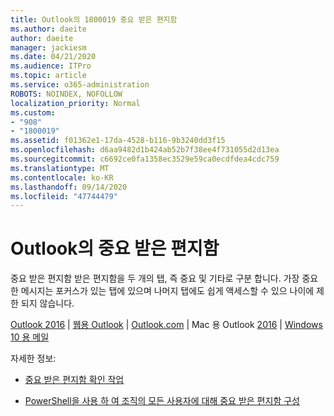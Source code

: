 ```yaml
---
title: Outlook의 1800019 중요 받은 편지함
ms.author: daeite
author: daeite
manager: jackiesm
ms.date: 04/21/2020
ms.audience: ITPro
ms.topic: article
ms.service: o365-administration
ROBOTS: NOINDEX, NOFOLLOW
localization_priority: Normal
ms.custom:
- "908"
- "1800019"
ms.assetid: f01362e1-17da-4528-b116-9b3240dd3f15
ms.openlocfilehash: d6aa9482d1b424ab52b7f38ee4f731055d2d13ea
ms.sourcegitcommit: c6692ce0fa1358ec3529e59ca0ecdfdea4cdc759
ms.translationtype: MT
ms.contentlocale: ko-KR
ms.lasthandoff: 09/14/2020
ms.locfileid: "47744479"
---
```

# <a name="focused-inbox-in-outlook"></a>Outlook의 중요 받은 편지함

중요 받은 편지함 받은 편지함을 두 개의 탭, 즉 중요 및 기타로 구분 합니다. 가장 중요 한 메시지는 포커스가 있는 탭에 있으며 나머지 탭에도 쉽게 액세스할 수 있으 나이에 제한 되지 않습니다.
  
[Outlook 2016](https://go.microsoft.com/fwlink/p/?linkid=2002112&amp;clcid=0x409)  |  [웹용 Outlook](https://go.microsoft.com/fwlink/p/?linkid=2002113&amp;clcid=0x409)  |  [Outlook.com](https://go.microsoft.com/fwlink/p/?linkid=2002012&amp;clcid=0x409)  |  Mac 용 Outlook [2016](https://go.microsoft.com/fwlink/p/?linkid=2002013&amp;clcid=0x409)  |  [Windows 10 용 메일](https://go.microsoft.com/fwlink/p/?linkid=2001919&amp;clcid=0x409)
  
자세한 정보:
  
- [중요 받은 편지함 확인 작업](https://go.microsoft.com/fwlink/p/?linkid=2002212&amp;clcid=0x409)

- [PowerShell을 사용 하 여 조직의 모든 사용자에 대해 중요 받은 편지함 구성](https://go.microsoft.com/fwlink/p/?linkid=2002308&amp;clcid=0x409)
